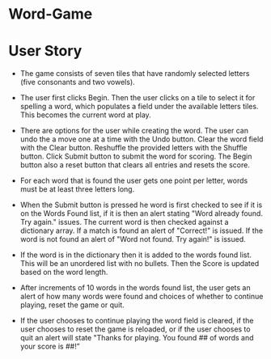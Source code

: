 # Word-Game 

# User Story
- The game consists of seven tiles that have randomly selected letters (five consonants and two vowels). 

- The user first clicks Begin. Then the user clicks on a tile to select it for spelling a word, which populates a field under the available letters tiles. This becomes the current word at play.

- There are options for the user while creating the word. The user can undo the a move one at a time with the Undo button. Clear the word field with the Clear button. Reshuffle the provided letters with the Shuffle button. Click Submit button to submit the word for scoring. The Begin button also a reset button that clears all entries and resets the score.

- For each word that is found the user gets one point per letter, words must be at least three letters long.

- When the Submit button is pressed he word is first checked to see if it is on the Words Found list, if it is then an alert stating "Word already found. Try again." issues. The current word is then checked against a dictionary array. If a match is found an alert of "Correct!" is issued. If the word is not found an alert of "Word not found. Try again!" is issued.

- If the word is in the dictionary then it is  added to the words found list. This will be an unordered list with no bullets. Then the Score is updated based on the word length.

- After increments of 10 words in the words found list, the user gets an alert of how many words were found and choices of whether to continue playing, reset the game or quit.

- If the user chooses to continue playing the word field is cleared,  if the user chooses to reset the game is reloaded, or if the user chooses to quit an alert will state "Thanks for playing. You found ## of words and your score is ##!”
